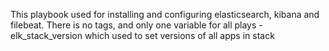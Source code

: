 This playbook used for installing and configuring elasticsearch, kibana and filebeat.
There is no tags, and only one variable for all plays - elk_stack_version which used to set versions of all apps in stack
